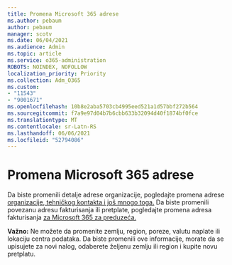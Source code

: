 ```yaml
---
title: Promena Microsoft 365 adrese
ms.author: pebaum
author: pebaum
manager: scotv
ms.date: 06/04/2021
ms.audience: Admin
ms.topic: article
ms.service: o365-administration
ROBOTS: NOINDEX, NOFOLLOW
localization_priority: Priority
ms.collection: Adm_O365
ms.custom:
- "11543"
- "9001671"
ms.openlocfilehash: 10b8e2aba5703cb4995eed521a1d57bbf272b564
ms.sourcegitcommit: f7a9e97d04b7b6cbb633b32094d40f1874bf0fce
ms.translationtype: MT
ms.contentlocale: sr-Latn-RS
ms.lasthandoff: 06/06/2021
ms.locfileid: "52794086"
---
```

# <a name="change-your-microsoft-365-address"></a>Promena Microsoft 365 adrese

Da biste promenili detalje adrese organizacije, pogledajte promena adrese [organizacije, tehničkog kontakta i još mnogo toga.](/microsoft-365/admin/manage/change-address-contact-and-more) Da biste promenili povezanu adresu fakturisanja ili pretplate, pogledajte promena adresa fakturisanja [za Microsoft 365 za preduzeća.](/microsoft-365/commerce/billing-and-payments/change-your-billing-addresses) 

**Važno:** Ne možete da promenite zemlju, region, poreze, valutu naplate ili lokaciju centra podataka. Da biste promenili ove informacije, morate da se upisujete za novi nalog, odaberete željenu zemlju ili region i kupite novu pretplatu. 